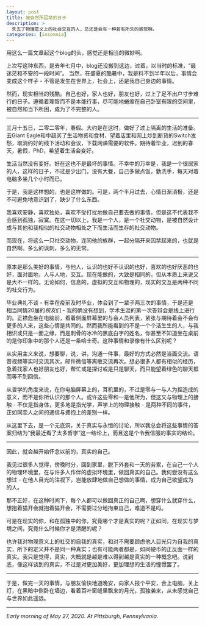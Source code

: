 ```yaml
---
layout: post
title: 被自然所囚禁的日子
description: >
  失去了物理意义上的社会交互的人，总还是会有一种若有所失的感觉啊。
categories: [insomnia]
---
```


用这么一篇文章起这个blog的头，感觉还是相当的微妙啊。

上次写这种东西，是去年七月中，blog还没搬到这边，过着，以当时的标准，“最迷茫和不安的一段时间”。 当然，在盛夏的酷暑中，我是料不到半年以后，事情会变成这个样子 - 不管是发生在世界上，社会上，还是我自己身边的事情。

然而，现实相当的残酷。自己也好，家人也好，朋友也好，过上了足不出户寸步难行的日子。遵循着理智而不是本能行事，尽可能地蜷缩在自己卧室有限的空间里，被自然和当下所困，成为了不完整的人。

---

三月十五日，二零二零年，春假。大约是在这时，做好了过上隔离的生活的准备。去Giant Eagle和中超买了生活物资和食材，望着店里和网上炒到断货的Switch发愁，取消约好的线下活动和会议，下载网课需要的软件。期待着毕业，迟到的春天，暑假，PhD，希望着生活会变好。

生活当然没有变好。好在这也不是最坏的事情。不幸中的万幸是，我是一个很居家的人，这样的日子，不过是少出门，没有大餐，自己多做点饭，勤洗手，每天对着电脑多坐几个小时而已。

于是，我是这样想的，也是这样做的。可是，两个半月过去，心情日渐消极，还是不可避免地意识到了，缺少了什么东西。

我喜欢安静，喜欢独处，喜欢不受打扰地做自己要去做的事情，但是这不代表我不会感到孤独，寂寞。在这一切以上，我是一个人，是一个社交动物，是被自然设计成与其他和我相似的社交动物相处之下而生活而生存的社交动物。

而现在，将这么一只社交动物，连同他的族群，一起分隔开来囚禁起来的，也就是自然啊。多么的讽刺，多么的无常。

---

原本是那么美好的事情，与他人，认识的也好不认识的也好，喜欢的也好厌恶的也好，面对面地，人与人地，交互。现在能做的，大致是相同的，但从本质上来说又是大不一样的。无论如何，信息的，虚拟的交互和物理的，现实的交互是两种不同的社交行为。

毕业典礼不谈 - 有幸在疫前及时毕业，体会到了一辈子两三次的事情，于是还是相当同情20届的*校友*们 - 我的确没有想到，学术生涯的第一次答辩会是线上进行的。正襟危坐在电脑前，看着侧面屏幕里的与会人员列表，紧张与期待着会不会有更多的人来，这些心情是共同的。然而我所能看到的不是一个个活生生的人，与我相识或只是一面之缘，而是刺骨的冰冷的黑底白字的姓名，你甚至不知道坐在桌前的是你印象中的那个人还是一条哈士奇。这种事情和录像有什么区别呢？

从实用主义来说，想要聊，说，讲，沟通一件事，最好的方式必然是当面交流。语音视频等实时交流其次，邮件微信等离散交流再次。想必很多人都有相似的经历，急着找家人也好朋友也好，帮忙或是探讨或是只是聊天，而只能望着绿色的聊天框而等不到回信。

从哲学的角度来说，在你电脑屏幕上的，耳机里的，不过是零与一与人为捏造成的意义，而不是你所认识的那个人。或许这些零和一是他所为，但这又与物理上的接触 - 不仅是指身体，更多地是指光学，声学上的物理接触 - 是两种不同的事件，正如同恋人之间的通信与拥抱上的差别一样。

从这里下去，是一个无底洞，关于真实与永恒的讨论，所以我总会将这些事情的答案归结为“我最近看了太多哲学”这一结论上，而且这是个令我信服的事实的结论。

---

因此，就会越开始怀念以前的，真实的自己。

我见过很多人觉得，傍晚时分，回到家里，脱下外套和一天的劳累，在自己一个人的物理环境里，在与许多人作伴的虚拟环境里，做回真实的自己。我何尝没有这么想过 - 在他人目光的注视下，岂能放肆地做自己想做的事情，成为自己欲望成为的人。

那不正好，在这种时间下，每个人都可以做回真正的自己啊，想穿什么就穿什么，想抱着猫开会就抱着猫开会，不需要过分地拘束自己，难道不是吗。

可是在现实的你，和在孤独中的你，究竟哪个才是真实的呢？正如同，在现实与梦境之间，究竟什么时候你才是清醒的呢？

也许我对物理意义上的社交的自我的真实，和对不需要顾虑他人目光只为自我的真实，所下的定义并不是同一种真实；也有可能两者都是，如同硬币的正反面一样的真实。我只是觉得，真实，大概就是越是难以得到越是真实的一种概念吧。说到底，像这样谈到的真实，不过是对更加美好，更加理想的生活的憧憬罢了。

---

于是，做完一天的事情，与朋友愉快地道晚安，向家人报个平安，合上电脑，关上灯，在黑暗中侧卧在墙边，看着百叶窗缝里飘来的月光，孤独袭来，从未感觉自己与世界如此遥远。

---

*Early morning of May 27, 2020. At Pittsburgh, Pennsylvania.*